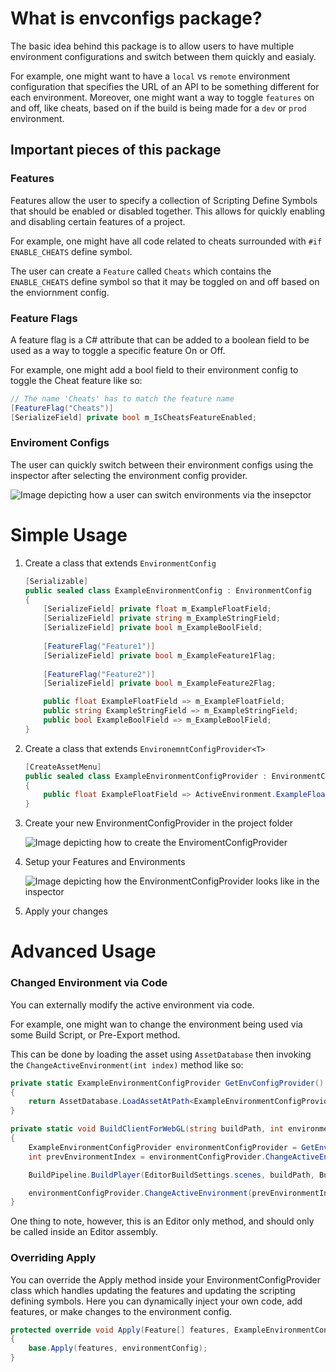 # What is envconfigs package?
The basic idea behind this package is to allow users to have multiple environment configurations and switch between them quickly and easialy.

For example, one might want to have a `local` vs `remote` environment configuration that specifies the URL of an API to be something different for each environment. Moreover, one might want a way to toggle `features` on and off, like cheats, based on if the build is being made for a `dev` or `prod` environment.

## Important pieces of this package

### Features
Features allow the user to specify a collection of Scripting Define Symbols that should be enabled or disabled together. This allows for quickly enabling and disabling certain features of a project. 

For example, one might have all code related to cheats surrounded with `#if ENABLE_CHEATS` define symbol. 

The user can create a `Feature` called `Cheats` which contains the `ENABLE_CHEATS` define symbol so that it may be toggled on and off based on the enviornment config.

### Feature Flags
A feature flag is a C# attribute that can be added to a boolean field to be used as a way to toggle a specific feature On or Off.

For example, one might add a bool field to their environment config to toggle the Cheat feature like so:
```CS
// The name 'Cheats' has to match the feature name
[FeatureFlag("Cheats")] 
[SerializeField] private bool m_IsCheatsFeatureEnabled;
```

### Enviroment Configs
The user can quickly switch between their environment configs using the inspector after selecting the environment config provider. 

![Image depicting how a user can switch environments via the insepctor](Documentation%20Images~%2Fswitchenvinspector.png)

# Simple Usage

1. Create a class that extends `EnvironmentConfig` 
    ```CS 
    [Serializable]
    public sealed class ExampleEnvironmentConfig : EnvironmentConfig
    {
        [SerializeField] private float m_ExampleFloatField;
        [SerializeField] private string m_ExampleStringField;
        [SerializeField] private bool m_ExampleBoolField;
            
        [FeatureFlag("Feature1")]
        [SerializeField] private bool m_ExampleFeature1Flag;
            
        [FeatureFlag("Feature2")]
        [SerializeField] private bool m_ExampleFeature2Flag;

        public float ExampleFloatField => m_ExampleFloatField;
        public string ExampleStringField => m_ExampleStringField;
        public bool ExampleBoolField => m_ExampleBoolField;
    }
    ```
2. Create a class that extends `EnvironemntConfigProvider<T>`
    ```CS
    [CreateAssetMenu]
    public sealed class ExampleEnvironmentConfigProvider : EnvironmentConfigProvider<ExampleEnvironmentConfig>
    {    
        public float ExampleFloatField => ActiveEnvironment.ExampleFloatField;
    }
    ```

3. Create your new EnvironmentConfigProvider in the project folder

    ![Image depicting how to create the EnviromentConfigProvider](Documentation%20Images~%2Fcreateenvconfigprovider.png)

4. Setup your Features and Environments 

    ![Image depicting how the EnvironmentConfigProvider looks like in the inspector](Documentation%20Images~%2Fexampleenvconfigproviderinspector.png)

5. Apply your changes
    
# Advanced Usage

### Changed Environment via Code
You can externally modify the active environment via code. 

For example, one might wan to change the environment being used via some Build Script, or Pre-Export method.

This can be done by loading the asset using `AssetDatabase` then invoking the `ChangeActiveEnvironment(int index)` method like so:
```CS
private static ExampleEnvironmentConfigProvider GetEnvConfigProvider()
{
    return AssetDatabase.LoadAssetAtPath<ExampleEnvironmentConfigProvider>("Assets/Configs/Enironment Config Provider.asset");
}

private static void BuildClientForWebGL(string buildPath, int environmentIndex)
{
    ExampleEnvironmentConfigProvider environmentConfigProvider = GetEnvConfigProvider();
    int prevEnvironmentIndex = environmentConfigProvider.ChangeActiveEnvironment(environmentIndex);

    BuildPipeline.BuildPlayer(EditorBuildSettings.scenes, buildPath, BuildTarget.WebGL, BuildOptions.None);

    environmentConfigProvider.ChangeActiveEnvironment(prevEnvironmentIndex);
}
```

One thing to note, however, this is an Editor only method, and should only be called inside an Editor assembly.

### Overriding Apply
You can override the Apply method inside your EnvironmentConfigProvider class which handles updating the features and updating the scripting defining symbols. Here you can dynamically inject your own code, add features, or make changes to the environment config.

```CS
protected override void Apply(Feature[] features, ExampleEnvironmentConfig environmentConfig)
{
    base.Apply(features, environmentConfig);
}
```


